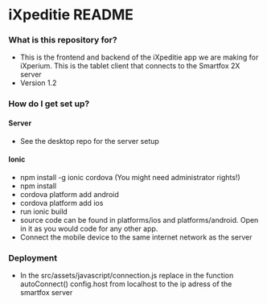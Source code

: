 # iXpeditie README #

### What is this repository for? ###

* This is the frontend and backend of the iXpeditie app we are making for iXperium. This is the tablet client that connects to the Smartfox 2X server
* Version 1.2

### How do I get set up? ###
  
#### Server ####
* See the desktop repo for the server setup

#### Ionic ####
* npm install -g ionic cordova (You might need administrator rights!)
* npm install
* cordova platform add android
* cordova platform add ios
* run ionic build
* source code can be found in platforms/ios and platforms/android. Open in it
  as you would code for any other app.
* Connect the mobile device to the same internet network as the server

### Deployment ###
* In the src/assets/javascript/connection.js replace in the function autoConnect() config.host from localhost to the ip adress of the smartfox server